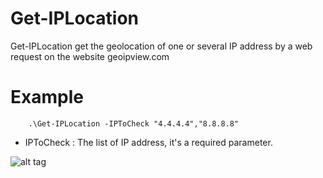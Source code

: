 # Get-IPLocation

Get-IPLocation get the geolocation of one or several IP address by a web request on the website geoipview.com

# Example

```
    .\Get-IPLocation -IPToCheck "4.4.4.4","8.8.8.8"
```

- IPToCheck : The list of IP address, it's a required parameter.

![alt tag](https://raw.githubusercontent.com/florianburnel/PowerShell/master/NETWORK-Get-IPLocation/Images/Get-IPLocation-Exemple.png)